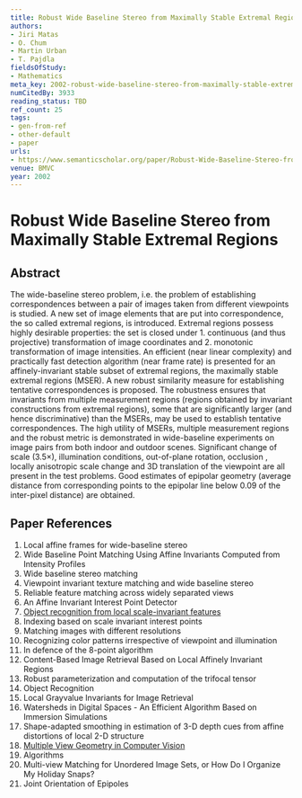 ```yaml
---
title: Robust Wide Baseline Stereo from Maximally Stable Extremal Regions
authors:
- Jiri Matas
- O. Chum
- Martin Urban
- T. Pajdla
fieldsOfStudy:
- Mathematics
meta_key: 2002-robust-wide-baseline-stereo-from-maximally-stable-extremal-regions
numCitedBy: 3933
reading_status: TBD
ref_count: 25
tags:
- gen-from-ref
- other-default
- paper
urls:
- https://www.semanticscholar.org/paper/Robust-Wide-Baseline-Stereo-from-Maximally-Stable-Matas-Chum/9d5ea177c7fcaf88ec6f56cbeb3e9b74c08e98a3?sort=total-citations
venue: BMVC
year: 2002
---
```


# Robust Wide Baseline Stereo from Maximally Stable Extremal Regions

## Abstract

The wide-baseline stereo problem, i.e. the problem of establishing correspondences between a pair of images taken from different viewpoints is studied. A new set of image elements that are put into correspondence, the so called extremal regions, is introduced. Extremal regions possess highly desirable properties: the set is closed under 1. continuous (and thus projective) transformation of image coordinates and 2. monotonic transformation of image intensities. An efficient (near linear complexity) and practically fast detection algorithm (near frame rate) is presented for an affinely-invariant stable subset of extremal regions, the maximally stable extremal regions (MSER). A new robust similarity measure for establishing tentative correspondences is proposed. The robustness ensures that invariants from multiple measurement regions (regions obtained by invariant constructions from extremal regions), some that are significantly larger (and hence discriminative) than the MSERs, may be used to establish tentative correspondences. The high utility of MSERs, multiple measurement regions and the robust metric is demonstrated in wide-baseline experiments on image pairs from both indoor and outdoor scenes. Significant change of scale (3.5×), illumination conditions, out-of-plane rotation, occlusion , locally anisotropic scale change and 3D translation of the viewpoint are all present in the test problems. Good estimates of epipolar geometry (average distance from corresponding points to the epipolar line below 0.09 of the inter-pixel distance) are obtained.

## Paper References

1. Local affine frames for wide-baseline stereo
2. Wide Baseline Point Matching Using Affine Invariants Computed from Intensity Profiles
3. Wide baseline stereo matching
4. Viewpoint invariant texture matching and wide baseline stereo
5. Reliable feature matching across widely separated views
6. An Affine Invariant Interest Point Detector
7. [Object recognition from local scale-invariant features](1999-object-recognition-from-local-scale-invariant-features)
8. Indexing based on scale invariant interest points
9. Matching images with different resolutions
10. Recognizing color patterns irrespective of viewpoint and illumination
11. In defence of the 8-point algorithm
12. Content-Based Image Retrieval Based on Local Affinely Invariant Regions
13. Robust parameterization and computation of the trifocal tensor
14. Object Recognition
15. Local Grayvalue Invariants for Image Retrieval
16. Watersheds in Digital Spaces - An Efficient Algorithm Based on Immersion Simulations
17. Shape-adapted smoothing in estimation of 3-D depth cues from affine distortions of local 2-D structure
18. [Multiple View Geometry in Computer Vision](2001-multiple-view-geometry-in-computer-vision)
19. Algorithms
20. Multi-view Matching for Unordered Image Sets, or How Do I Organize My Holiday Snaps?
21. Joint Orientation of Epipoles

